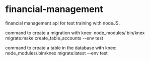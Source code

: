 # financial-management

financial management api for test training with nodeJS.

command to create a migration with knex:
node_modules/.bin/knex migrate:make create_table_accounts --env test

command to create a table in the database with knex:
node_modules/.bin/knex migrate:latest --env test

